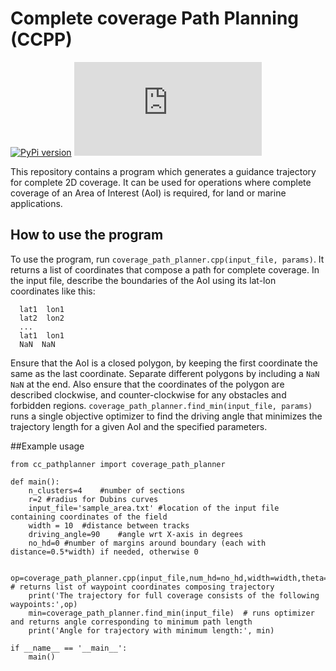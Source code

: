 # Complete coverage Path Planning (CCPP)

[![PyPi version](https://badgen.net/pypi/v/pip/)](https://pypi.org/project/cc-pathplanner/0.1.0/)
[![Npm package license](https://badgen.net/npm/llicense/discord.js)](https://github.com/sanjeevrs2000/cpp/blob/main/LICENSE)



This repository contains a program which generates a guidance trajectory for complete 2D coverage. It can be used for operations where complete coverage of an Area of Interest (AoI) is required, for land or marine applications.

## How to use the program
To use the program, run `coverage_path_planner.cpp(input_file, params)`. It returns a list of coordinates that compose a path for complete coverage.
In the input file, describe the boundaries of the AoI using its lat-lon coordinates like this:  
```
  lat1  lon1
  lat2  lon2
  ...
  lat1  lon1
  NaN  NaN
```
Ensure that the AoI is a closed polygon, by keeping the first coordinate the same as the last coordinate. Separate different polygons by including a `NaN NaN` at the end. Also ensure that the coordinates of the polygon are described clockwise, and counter-clockwise for any obstacles and forbidden regions.
`coverage_path_planner.find_min(input_file, params)` runs a single objective optimizer to find the driving angle that minimizes the trajectory length for a given AoI and the specified parameters.

##Example usage
```
from cc_pathplanner import coverage_path_planner

def main():
	n_clusters=4	#number of sections
	r=2	#radius for Dubins curves
	input_file='sample_area.txt' #location of the input file containing coordinates of the field
	width = 10	#distance between tracks
	driving_angle=90	#angle wrt X-axis in degrees
	no_hd=0	#number of margins around boundary (each with distance=0.5*width) if needed, otherwise 0
	
	op=coverage_path_planner.cpp(input_file,num_hd=no_hd,width=width,theta=driving_angle,num_clusters=n_clusters,radius=r,visualize=False) # returns list of waypoint coordinates composing trajectory
	print('The trajectory for full coverage consists of the following waypoints:',op)
	min=coverage_path_planner.find_min(input_file)  # runs optimizer and returns angle corresponding to minimum path length
	print('Angle for trajectory with minimum length:', min)

if __name__ == '__main__':
	main()
```
